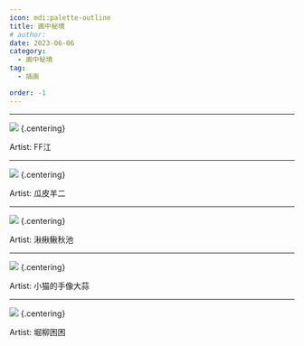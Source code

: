 ```yaml
---
icon: mdi:palette-outline
title: 画中秘境
# author: 
date: 2023-06-06
category:
  - 画中秘境
tag:
  - 插画

order: -1
---
```

<!-- more -->

---

![](./res/illustration/独立插_诞生（FF江）.webp) {.centering}

Artist: FF江

---

![](./res/illustration/独立插_嵯峨（瓜皮羊二）.webp) {.centering}

Artist: 瓜皮羊二

---

![](./res/illustration/日暮(湫楸鳅秋池).webp) {.centering}

Artist: 湫楸鳅秋池

---

![](./res/illustration/独立插_园丁（香港的痛苦王八）.webp) {.centering}

Artist: 小猫的手像大蒜

---

![](./res/illustration/远牙_独立插_堀柳困困.webp) {.centering}

Artist: 堀柳困困
<FakeAds />
